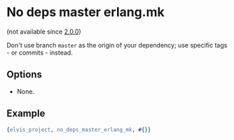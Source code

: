 # No deps master erlang.mk

(not available since [2.0.0](https://github.com/inaka/elvis_core/releases/tag/2.0.0))

Don't use branch `master` as the origin of your dependency; use specific tags - or commits -
instead.

## Options

- None.

## Example

```erlang
{elvis_project, no_deps_master_erlang_mk, #{}}
```
